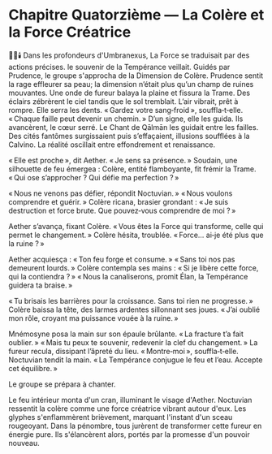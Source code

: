 # Chapitre Quatorzième — La Colère et la Force Créatrice
🌌🔥🕯️
Dans les profondeurs d'Umbranexus,
La Force se traduisait par des actions précises.
le souvenir de la Tempérance veillait.
Guidés par Prudence,
le groupe s'approcha de la Dimension de Colère.
Prudence sentit la rage effleurer sa peau; la dimension n’était plus qu’un champ de ruines mouvantes.
Une onde de fureur balaya la plaine et fissura la Trame.
Des éclairs zébrèrent le ciel tandis que le sol tremblait.
L’air vibrait, prêt à rompre.
Elle serra les dents.
« Gardez votre sang‑froid », souffla‑t‑elle.
« Chaque faille peut devenir un chemin. »
D’un signe, elle les guida.
Ils avancèrent, le cœur serré.
Le Chant de Qālmān les guidait entre les failles.
Des cités fantômes surgissaient puis s’effaçaient,
illusions soufflées à la Calvino.
La réalité oscillait entre effondrement et renaissance.

« Elle est proche », dit Aether.
« Je sens sa présence. »
Soudain, une silhouette de feu émergea :
Colère, entité flamboyante, fit frémir la Trame.
« Qui ose s’approcher ? Qui défie ma perfection ? »

« Nous ne venons pas défier, répondit Noctuvian. »
« Nous voulons comprendre et guérir. »
Colère ricana, brasier grondant :
« Je suis destruction et force brute.
Que pouvez‑vous comprendre de moi ? »

Aether s’avança, fixant Colère.
« Vous êtes la Force qui transforme,
celle qui permet le changement. »
Colère hésita, troublée.
« Force… ai‑je été plus que la ruine ? »

Aether acquiesça : « Ton feu forge et consume. »
« Sans toi nos pas demeurent lourds. »
Colère contempla ses mains :
« Si je libère cette force, qui la contiendra ? »
« Nous la canaliserons, promit Élan,
la Tempérance guidera ta braise. »

« Tu brisais les barrières pour la croissance.
Sans toi rien ne progresse. »
Colère baissa la tête,
des larmes ardentes sillonnant ses joues.
« J’ai oublié mon rôle, croyant ma puissance vouée à la ruine. »

Mnémosyne posa la main sur son épaule brûlante.
« La fracture t’a fait oublier. »
« Mais tu peux te souvenir,
redevenir la clef du changement. »
La fureur recula, dissipant l’âpreté du lieu.
« Montre‑moi », souffla‑t‑elle.
Noctuvian tendit la main.
« La Tempérance conjugue le feu et l’eau.
Accepte cet équilibre. »

Le groupe se prépara à chanter.

Le feu intérieur monta d'un cran, illuminant le visage d'Aether.
Noctuvian ressentit la colère comme une force créatrice vibrant autour d'eux.
Les glyphes s'enflammèrent brièvement, marquant l'instant d'un sceau rougeoyant.
Dans la pénombre, tous jurèrent de transformer cette fureur en énergie pure.
Ils s'élancèrent alors, portés par la promesse d'un pouvoir nouveau.
